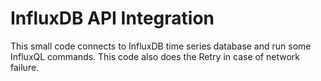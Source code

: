 # InfluxDB API Integration
This small code connects to InfluxDB time series database and run some InfluxQL commands.
This code also does the Retry in case of network failure.
